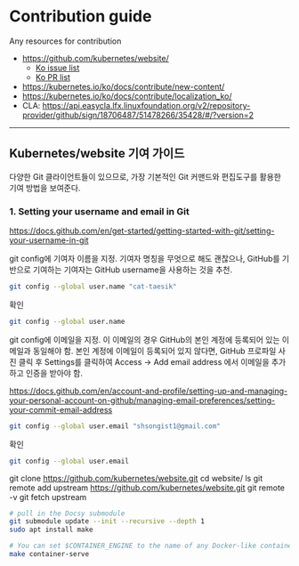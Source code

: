 # Contribution guide
Any resources for contribution

 - https://github.com/kubernetes/website/
   - [Ko issue list](https://github.com/kubernetes/website/issues?q=is%3Aissue+is%3Aopen+label%3Alanguage%2Fko)
   - [Ko PR list](https://github.com/kubernetes/website/pulls?q=is%3Apr+is%3Aopen+label%3Alanguage%2Fko)
 - https://kubernetes.io/ko/docs/contribute/new-content/
 - https://kubernetes.io/ko/docs/contribute/localization_ko/
 - CLA: https://api.easycla.lfx.linuxfoundation.org/v2/repository-provider/github/sign/18706487/51478266/35428/#/?version=2

---

## Kubernetes/website 기여 가이드

다양한 Git 클라이언트들이 있으므로, 가장 기본적인 Git 커맨드와 편집도구를 활용한 기여 방법을 보여준다.

### 1. Setting your username and email in Git

https://docs.github.com/en/get-started/getting-started-with-git/setting-your-username-in-git

git config에 기여자 이름을 지정. 
기여자 명칭을 무엇으로 해도 괜찮으나, GitHub를 기반으로 기여하는 기여자는 GitHub username을 사용하는 것을 추천.

```bash
git config --global user.name "cat-taesik"
```

확인
```bash
git config --global user.name
```

git config에 이메일을 지정.
이 이메일의 경우 GitHub의 본인 계정에 등록되어 있는 이메일과 동일해야 함.
본인 계정에 이메일이 등록되어 있지 않다면, GitHub 프로파일 사진 클릭 후 Settings를 클릭하여 Access -> Add email address 에서 이메일을 추가하고 인증을 받아야 함.

https://docs.github.com/en/account-and-profile/setting-up-and-managing-your-personal-account-on-github/managing-email-preferences/setting-your-commit-email-address

```bash
git config --global user.email "shsongist1@gmail.com"
```

확인
```bash
git config --global user.email
```

git clone https://github.com/kubernetes/website.git
cd website/
ls
git remote add upstream https://github.com/kubernetes/website.git
git remote -v
git fetch upstream


```bash
# pull in the Docsy submodule
git submodule update --init --recursive --depth 1
sudo apt install make
```

```bash
# You can set $CONTAINER_ENGINE to the name of any Docker-like container tool
make container-serve
```
